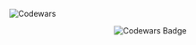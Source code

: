 ![Codewars](https://www.codewars.com/users/kvrdv/badges/large)

<p align="center">
  <img src="https://www.codewars.com/users/kvrdv/badges/large" alt="Codewars Badge">
</p>
